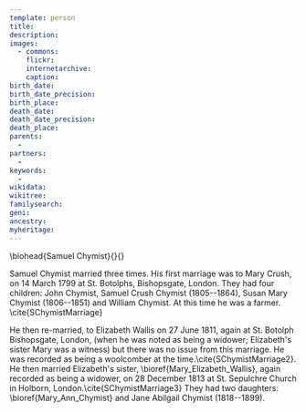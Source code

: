 ```yaml
---
template: person
title:
description:
images:
  - commons: 
    flickr: 
    internetarchive: 
    caption: 
birth_date: 
birth_date_precision: 
birth_place: 
death_date: 
death_date_precision: 
death_place: 
parents:
  - 
partners:
  - 
keywords:
  - 
wikidata: 
wikitree: 
familysearch: 
geni: 
ancestry: 
myheritage: 
---
```

\biohead{Samuel Chymist}{}{}


Samuel Chymist married three times. His first marriage was to Mary Crush, on 14 March 1799 at St. Botolphs, Bishopsgate, London. They had four children: John Chymist, Samuel Crush Chymist (1805--1864), Susan Mary Chymist (1806--1851) and William Chymist.  At this time he was a farmer. \cite{SChymistMarriage}

He then re-married, to Elizabeth Wallis on 27 June 1811, again at St. Botolph Bishopsgate, London, (when he was noted as being a widower; Elizabeth's sister Mary was a witness) but there was no issue from this marriage.  He was recorded as being a woolcomber at the time.\cite{SChymistMarriage2}.  He then married Elizabeth's sister, \bioref{Mary_Elizabeth_Wallis}, again recorded as being a widower, on 28 December 1813 at St. Sepulchre Church in Holborn, London.\cite{SChymistMarriage3} They had two daughters: \bioref{Mary_Ann_Chymist} and Jane Abilgail Chymist (1818--1899).
